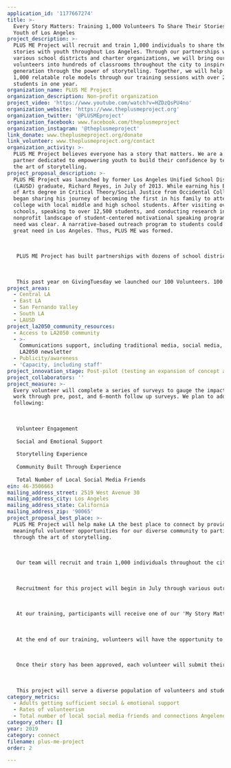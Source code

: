 ```yaml
---
application_id: '1177667274'
title: >-
  Every Story Matters: Training 1,000 Volunteers To Share Their Stories With The
  Youth of Los Angeles
project_description: >-
  PLUS ME Project will recruit and train 1,000 individuals to share their
  stories with youth throughout Los Angeles. Through our partnerships with
  various school districts and charter organizations, we will bring our
  volunteers into hundreds of classrooms throughout the city to inspire the next
  generation through the power of storytelling. Together, we will help connect
  1,000 relatable role models through our training sessions with over 25,000
  students in one year.
organization_name: PLUS ME Project
organization_description: Non-profit organization
project_video: 'https://www.youtube.com/watch?v=HZDzQsPU4no'
organization_website: 'https://www.theplusmeproject.org'
organization_twitter: '@PLUSMEproject'
organization_facebook: www.facebook.com/theplusmeproject
organization_instagram: '@theplusmeproject'
link_donate: www.theplusmeproject.org/donate
link_volunteer: www.theplusmeproject.org/contact
organization_activity: >-
  PLUS ME Project believes everyone has a story that matters. We are a community
  partner dedicated to empowering youth to build their confidence by teaching
  the art of storytelling.
project_proposal_description: >-
  PLUS ME Project was launched by former Los Angeles Unified School District
  (LAUSD) graduate, Richard Reyes, in July of 2013. While earning his Bachelor
  of Arts degree in Critical Theory/Social Justice from Occidental College, he
  began sharing his journey of becoming the first in his family to attend
  college with local middle and high school students. After visiting over 70
  schools, speaking to over 12,500 students, and conducting research in the
  nonprofit landscape of student-centered motivational speaking programs, the
  need was clear. A narrative-based outreach program to students could satisfy a
  great need in Los Angeles. Thus, PLUS ME was formed. 
   
   
   
   PLUS ME Project has built partnerships with dozens of school districts, charter organizations, after-school programs, and other nonprofit organizations who serve youth in Los Angeles County. Since inception, we have positively impacted the lives of over 80,000 students from over 250 underserved middle and high schools throughout Southern California.
   
   
   
   This past year on GivingTuesday we launched our 100 Volunteers. 100 Stories. campaign that recruited and trained 100 volunteers to share their stories with students throughout LA at 7 LAUSD schools. This experience brought so many wonderful individuals together to share their stories and we received amazing feedback from the volunteers and students. With this success, we are inspired to continue to grow this element of our work and provide more opportunities for individuals to learn how to put their stories together and inspire the youth of LA.
project_areas:
  - Central LA
  - East LA
  - San Fernando Valley
  - South LA
  - LAUSD
project_la2050_community_resources:
  - Access to LA2050 community
  - >-
    Communications support, including traditional media, social media, and
    LA2050 newsletter
  - Publicity/awareness
  - 'Capacity, including staff'
project_innovation_stage: Post-pilot (testing an expansion of concept after initially successful pilot)
project_collaborators: ''
project_measure: >-
  Every volunteer will complete a series of surveys to gauge the impact of our
  work through pre, post, and 6-month follow up surveys. We plan to address the
  following:
   
   
   
   Volunteer Engagement
   
   Social and Emotional Support
   
   Storytelling Experience
   
   Community Built Through Experience
   
   Total Number of Local Social Media Friends
ein: 46-3506663
mailing_address_street: 2519 West Avenue 30
mailing_address_city: Los Angeles
mailing_address_state: California
mailing_address_zip: '90065'
project_proposal_best_place: >-
  PLUS ME Project will help make LA the best place to connect by providing
  meaningful volunteer opportunities for our diverse community to participate in
  through the art of storytelling. 
   
   
   
   Our team will recruit and train 1,000 individuals throughout the city to share their personal narratives with youth throughout LA. These relatable role model volunteers will participate in a 2-hour training that will provide them with the tools and support to help build their own stories and connect with their fellow participants. Throughout the training, volunteers will have the opportunity to share their stories with each other and foster meaningful connections. Once trained, they will be scheduled to present their story at one of our partner schools.
   
   
   
   Recruitment for this project will begin in July through various outreach and social media efforts. Our marketing will drive interested volunteers to our website to learn more about the opportunity and sign up for an upcoming training session. We will host weekly trainings starting in August that will take place at our multiple Cross Campus office locations in Downtown LA, Pasadena, El Segundo, Santa Monica, and Beverly Hills. Throughout the year, our trainings will take place in the evenings and on weekends at different locations to accommodate our diverse volunteer community. 
   
   
   
   At our training, participants will receive one of our 'My Story Matters' journals to support them in discovering, developing, and articulating their own stories. Our volunteers will reflect and highlight some of the important characters, settings, struggles, accomplishments, and lessons that impacted them from their lives. These activities and conversations will allow participants to connect with each other, piece together their important stories, and offer social and emotional support.
   
   
   
   At the end of our training, volunteers will have the opportunity to finalize the 10 - 15 minute story that they will share with students. Volunteers will be required to submit their story to our team before they present to ensure it is appropriate and completed. 
   
   
   
   Once their story has been approved, each volunteer will submit their availability and our team will schedule them to visit a local middle or high school in LA to share their story with a classroom of students during the school year. This opportunity will allow them to share their life experiences with students and connect with them directly. Students will have the opportunity to ask them questions and learn from their lived experiences. 
   
   
   
   This project will serve a diverse population of volunteers and students. Everyone will have the opportunity to apply to become a volunteer and every school will have the opportunity to apply to receive some of our volunteer guest speakers at their sites. Through this experience, we will make measurable progress towards making LA the best place to connect by using our stories to bring us all together because everyone has a story that matters.
category_metrics:
  - Adults getting sufficient social & emotional support
  - Rates of volunteerism
  - Total number of local social media friends and connections Angelenos have
category_other: []
year: 2019
category: connect
filename: plus-me-project
order: 2

---
```

